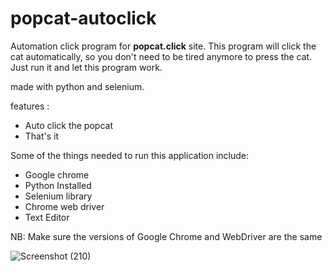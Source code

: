 # popcat-autoclick
Automation click program for **popcat.click** site.
This program will click the cat automatically, so you don't need to be tired anymore to press the cat.
Just run it and let this program work.

made with python and selenium.

features :
- Auto click the popcat
- That's it

Some of the things needed to run this application include:
- Google chrome
- Python Installed
- Selenium library
- Chrome web driver
- Text Editor

NB: Make sure the versions of Google Chrome and WebDriver are the same

![Screenshot (210)](https://user-images.githubusercontent.com/49423419/144006812-1913a833-b710-47c2-88f1-6983a57a829e.png)
